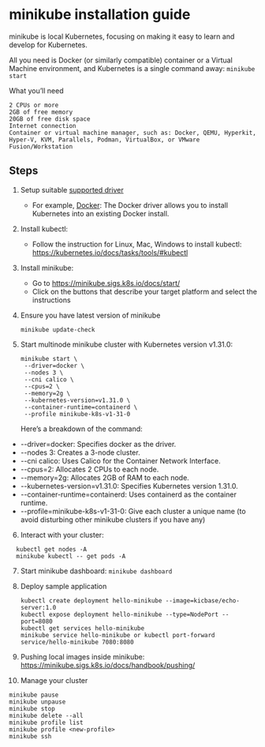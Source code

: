 
# minikube installation guide
minikube is local Kubernetes, focusing on making it easy to learn and develop for Kubernetes.

All you need is Docker (or similarly compatible) container or a Virtual Machine environment, and Kubernetes is a single command away: ```minikube start```

What you’ll need
```
2 CPUs or more
2GB of free memory
20GB of free disk space
Internet connection
Container or virtual machine manager, such as: Docker, QEMU, Hyperkit, Hyper-V, KVM, Parallels, Podman, VirtualBox, or VMware Fusion/Workstation
```

## Steps 
1. Setup suitable [supported driver](https://minikube.sigs.k8s.io/docs/drivers/)<br>
   - For example,
   [Docker](https://docs.docker.com/guides/getting-started/get-docker-desktop/): The Docker driver allows you to install Kubernetes into an existing Docker install.

2. Install kubectl:
   - Follow the instruction for Linux, Mac, Windows to install kubectl: https://kubernetes.io/docs/tasks/tools/#kubectl

3. Install minikube:
   - Go to https://minikube.sigs.k8s.io/docs/start/
   - Click on the buttons that describe your target platform and select the instructions

4. Ensure you have latest version of minikube
   ```
   minikube update-check
   ```
   
5. Start multinode minikube cluster with Kubernetes version v1.31.0:
   ```
   minikube start \
    --driver=docker \
    --nodes 3 \
    --cni calico \
    --cpus=2 \
    --memory=2g \
    --kubernetes-version=v1.31.0 \
    --container-runtime=containerd \
    --profile minikube-k8s-v1-31-0
   ```

   Here’s a breakdown of the command:

- --driver=docker: Specifies docker as the driver.
- --nodes 3: Creates a 3-node cluster.
- --cni calico: Uses Calico for the Container Network Interface.
- --cpus=2: Allocates 2 CPUs to each node.
- --memory=2g: Allocates 2GB of RAM to each node.
- --kubernetes-version=v1.31.0: Specifies Kubernetes version 1.31.0.
- --container-runtime=containerd: Uses containerd as the container runtime.
- --profile=minikube-k8s-v1-31-0: Give each cluster a unique name (to avoid disturbing other minikube clusters if you have any)

  
6.  Interact with your cluster:
```
  kubectl get nodes -A
  minikube kubectl -- get pods -A
```

7.  Start minikube dashboard: ``` minikube dashboard ```

8.  Deploy sample application
    ```
    kubectl create deployment hello-minikube --image=kicbase/echo-server:1.0
    kubectl expose deployment hello-minikube --type=NodePort --port=8080
    kubectl get services hello-minikube
    minikube service hello-minikube or kubectl port-forward service/hello-minikube 7080:8080
    ```
9.  Pushing local images inside minikube: https://minikube.sigs.k8s.io/docs/handbook/pushing/

10. Manage your cluster
  ```
  minikube pause
  minikube unpause
  minikube stop
  minikube delete --all
  minikube profile list
  minikube profile <new-profile>
  minikube ssh
  ```



